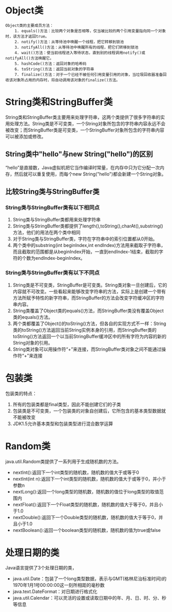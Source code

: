 # Object类
	Object类的主要成员方法：
		1. equals()方法：比较两个对象是否相等，仅当被比较的两个引用变量指向同一个对象时，该方法才返回true。
		2. notify()方法：从等待池中唤醒一个线程，把它转移到锁池
		3. notifyAll()方法：从等待池中唤醒所有的线程，把它们转移到锁池
		4. wait()方法：使当前线程进入等待状态，直到别的线程调用notify()或notifyAll()方法唤醒它。
		5. hashCode()方法：返回对象的哈希码
		6. toString()方法：返回当前对象的字符串
		7. finalize()方法：对于一个已经不被任何引用变量引用的对象，当垃圾回收器准备回收该对象所占用的内存时，将自动调用该对象的finalize()方法。

# String类和StringBuffer类
String类和StringBuffer类主要用来处理字符串，这两个类提供了很多字符串的实用处理方法。String类是不可变类，一个String对象所包含的字符串内容永远不会被改变；而StringBuffer类是可变类，一个StringBuffer对象所包含的字符串内容可以被添加或修改。

## String类中"hello"与new String("hello")的区别
“hello”是直接数，Java虚拟机把它当作编译时常量，在内存中只为它分配一次内存，然后就可以重复使用，而每个new String("hello")都会新建一个String对象。

## 比较String类与StringBuffer类
### String类与StringBuffer类有以下相同点
1. String类与StringBuffer类都用来处理字符串
2. String类与StringBuffer类都提供了length(),toString(),charAt(),substring()方法，他们的用法在两个类中相同
3. 对于String类与StringBuffer类，字符在字符串中的索引位置都从0开始。
4. 两个类中的substring(int beginIndex,int endIndex)方法用来截取子字符串，而且截取的范围都是从beginIndex开始，一直到endIndex-1结束，截取的字符的个数为endIndex-beginIndex。

### String类与StringBuffer类有以下不同点
1. String类是不可变类，StringBuffer是可变类。String类对象一旦创建后，它的内容就不可改变。一些看起来能够改变字符串的方法，实际上是创建一个带有方法所赋予特性的新字符串，而StringBuffer的方法会改变字符缓冲区的字符串内容。
2. String类覆盖了Object类的equals()方法，而StringBuffer类没有覆盖Object类的equals()方法。
3. 两个类都覆盖了Object()的toString()方法，但各自的实现方式不一样：String类的toString()方法返回当前String实例本身的引用，而StringBuffer类的toString()方法返回一个以当前StringBuffer缓冲区中的所有字符为内容的新的String对象的引用。
4. String类对象可以用操作符“+”来连接，而StringBuffer类对象之间不能通过操作符“+”来连接

# 包装类
包装类的特点：
1. 所有的包装类都是final类型，因此不能创建它们的子类
2. 包装类是不可变类，一个包装类的对象自创建后，它所包含的基本类型数据就不能被改变
3. JDK1.5允许基本类型和包装类型进行混合数学运算

# Random类
java.util.Random类提供了一系列用于生成随机数的方法。
* nextInt():返回下一个int类型的随机数，随机数的值大于或等于0
* nextInt(int n):返回下一个int类型的随机数，随机数的值大于或等于0，并小于参数n
* nextLong():返回一个long类型的随机数，随机数的值位于long类型的取值范围内
* nextFloat():返回下一个Float类型的随机数，随机数的值大于等于0，并且小于1.0
* nextDouble():返回下一个Double类型的随机数，随机数的值大于等于0，并且小于1.0
* nextBoolean():返回一个boolean类型的随机数，随机数的值为true或false

# 处理日期的类
Java语言提供了3个处理日期的类，
* java.util.Date：包装了一个long类型数据，表示与GMT(格林尼治标准时间)的1970年1月1号00:00:00这一刻所相距的毫秒数
* java.text.DateFormat：对日期进行格式化
* java.util.Calendar：可以灵活的设置或读取日期中的年、月、日、时、分、秒等信息